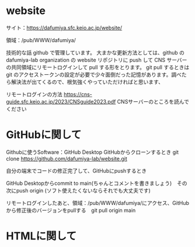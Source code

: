 # website

サイト：https://dafumiya.sfc.keio.ac.jp/website/

領域：/pub/WWW/dafumiya/


技術的な話
github で管理しています。
大まかな更新方法としては、github の dafumiya-lab organization の website リポジトリに push して
CNS サーバーの共同領域にリモートログインして pull する形をとります。
git pull するときは git のアクセストークンの設定が必要で少々面倒だった記憶があります。調べたら解決法が出てくるので、根気強くやっていただければと思います、

リモートログインの方法
https://cns-guide.sfc.keio.ac.jp/2023/CNSguide2023.pdf
CNSサーバーのところを読んでください

# GitHubに関して
Githubに使うSoftware：GitHub Desktop
GitHubからクローンするとき
git clone https://github.com/dafumiya-lab/website.git

自分の端末でコードの修正完了して、GitHubにpushするとき

GitHub Desktopからcommit to main(ちゃんとコメントを書きましょう)　その次にpush origin
(ソフト使えたくないならそれでも大丈夫です)

リモートログインしたあと、領域：/pub/WWW/dafumiya/にアクセス、GitHubから修正後のバージョンをpullする　git pull origin main
   
# HTMLに関して
